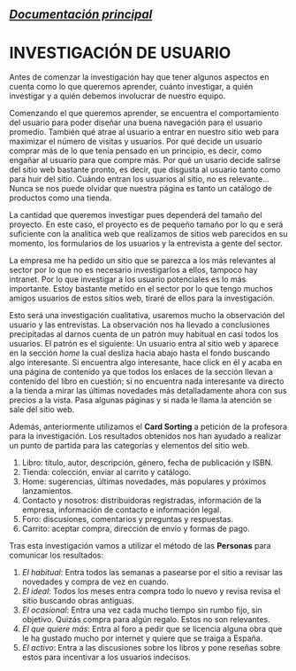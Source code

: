 _[Documentación principal](/Documentacion.md)_
---

# INVESTIGACIÓN DE USUARIO 

Antes de comenzar la investigación hay que tener algunos aspectos en cuenta como lo que queremos aprender, cuánto investigar, a quién investigar y a quién debemos involucrar de nuestro equipo. 

Comenzando el que queremos aprender, se encuentra el comportamiento del usuario para poder diseñar una buena navegación para el usuario promedio. También qué atrae al usuario a entrar en nuestro sitio web para maximizar el número de visitas y usuarios. Por qué decide un usuario comprar más de lo que tenía pensado en un principio, es decir, como engañar al usuario para que compre más. Por qué un usario decide salirse del sitio web bastante pronto, es decir, que disgusta al usuario tanto como para huir del sitio. Cuándo entran los usuarios al sitio, no es relevante... Nunca se nos puede olvidar que nuestra página es tanto un catálogo de productos como una tienda.

La cantidad que queremos investigar pues dependerá del tamaño del proyecto. En este caso, el proyecto es de pequeño tamaño por lo qu e será suficiente con la analítica web que realizamos de sitios web parecidos en su momento, los formularios de los usuarios y la entrevista a gente del sector.

La empresa me ha pedido un sitio que se parezca a los más relevantes al sector por lo que no es necesario investigarlos a ellos, tampoco hay intranet. Por lo que investigar a los usuario potenciales es lo más importante. Estoy bastante metido en el sector por lo que tengo muchos amigos usuarios de estos sitios web, tiraré de ellos para la investigación.

Esto será una investigación cualitativa, usaremos mucho la observación del usuario y las entrevistas. La observación nos ha llevado a conclusiones precipitadas al darnos cuenta de un patrón muy habitual en casi todos los usuarios. El patrón es el siguiente: Un usuario entra al sitio web y aparece en la sección *home* la cual desliza hacia abajo hasta el fondo buscando algo interesante. Si encuentra algo interesante, hace click en él y acaba en una página de contenido ya que todos los enlaces de la sección llevan a contenido del libro en cuestión; si no encuentra nada interesante va directo a la tienda a mirar las últimas novedades más detalladamente ahora con sus precios a la vista. Pasa algunas páginas y si nada le llama la atención se sale del sitio web.

Además, anteriormente utilizamos el **Card Sorting** a petición de la profesora para la investigación. Los resultados obtenidos nos han ayudado a realizar un punto de partida para las categorías y elementos del sitio web.
  1. Libro: titulo, autor, descripción, género, fecha de publicación y ISBN.
  2. Tienda: colección, enviar al carrito y catálogo.
  3. Home: sugerencias, últimas novedades, más populares y próximos lanzamientos.
  4. Contacto y nosotros: distribuidoras registradas, información de la empresa, información de contacto e información legal.
  5. Foro: discusiones, comentarios y preguntas y respuestas.
  6. Carrito: aceptar compra, dirección de envío y formas de pago.

Tras esta investigación vamos a utilizar el método de las **Personas** para comunicar los resultados:
  1. *El habitual*: Entra todos las semanas a pasearse por el sitio a revisar las novedades y compra de vez en cuando.
  2. *El ideal*: Todos los meses entra compra todo lo nuevo y revisa revisa el sitio buscando obras antiguas.
  3. *El ocasional*: Entra una vez cada mucho tiempo sin rumbo fijo, sin objetivo. Quizás compra para algún regalo. Estos no son relevantes.
  4. *El que quiere más*: Entra al foro a pedir que se licencia alguna obra que le ha gustado mucho por internet y quiere que se traiga a España.
  5. *El activo*: Entra a las discusiones sobre los libros y pone reseñas sobre estos para incentivar a los usuarios indecisos.
